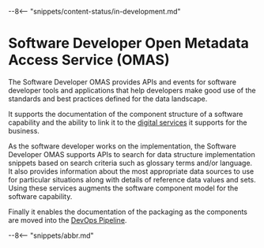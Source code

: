 <!-- SPDX-License-Identifier: CC-BY-4.0 -->
<!-- Copyright Contributors to the Egeria project. -->

--8<-- "snippets/content-status/in-development.md"

# Software Developer Open Metadata Access Service (OMAS)

The Software Developer OMAS provides APIs and events for software developer tools and applications that help developers make good use of the
standards and best practices defined for the data landscape.

It supports the documentation of the component structure of a software capability and the ability to link it to the [digital services](./services/omas/digital-service/overview) it supports for the business.  

As the software developer works on the implementation, the Software Developer OMAS supports APIs to search for data structure implementation snippets based on search criteria such as glossary terms and/or language. It also provides information about the most appropriate data sources to use for particular situations along with details of reference data values and sets. Using these services augments the software component model for the software capability.

Finally it enables the documentation of the packaging as the components are moved into the [DevOps Pipeline](./services/omas/dev-ops/overview).


--8<-- "snippets/abbr.md"
